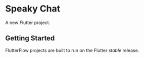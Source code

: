 # Speaky Chat

A new Flutter project.

## Getting Started

FlutterFlow projects are built to run on the Flutter _stable_ release.
